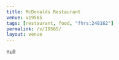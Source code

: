 ```yaml
---
title: McDonalds Restaurant
venue: v19565
tags: [restaurant, food, "fhrs:248162"]
permalink: /v/19565/
layout: venue
---
```

null